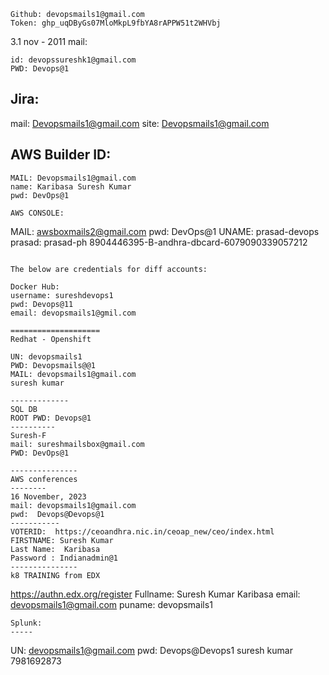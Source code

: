 ```
Github: devopsmails1@gmail.com
Token: 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
```
3.1 nov - 2011 mail:
```
id: devopssureshk1@gmail.com
PWD: Devops@1
```
Jira:
-----
mail: Devopsmails1@gmail.com
site: Devopsmails1@gmail.com


AWS Builder ID:
-----------
```
MAIL: Devopsmails1@gmail.com
name: Karibasa Suresh Kumar
pwd: DevOps@1

AWS CONSOLE:
```
MAIL: awsboxmails2@gmail.com
pwd: DevOps@1
UNAME: prasad-devops
prasad: prasad-ph 8904446395-B-andhra-dbcard-6079090339057212
```

The below are credentials for diff accounts:  
 
Docker Hub:  
username: sureshdevops1  
pwd: Devops@11  
email: devopsmails1@gmil.com  

====================
Redhat - Openshift  

UN: devopsmails1  
PWD: Devopsmails@@1  
MAIL: devopsmails1@gmail.com    
suresh kumar  

-------------
SQL DB
ROOT PWD: Devops@1
----------
Suresh-F  
mail: sureshmailsbox@gmail.com  
PWD: DevOps@1  

---------------
AWS conferences  
--------
16 November, 2023  
mail: devopsmails1@gmail.com  
pwd:  Devops@Devops@1  
-----------
VOTERID:  https://ceoandhra.nic.in/ceoap_new/ceo/index.html  
FIRSTNAME: Suresh Kumar  
Last Name:  Karibasa  
Password : Indianadmin@1
---------------
k8 TRAINING from EDX  
```
https://authn.edx.org/register
Fullname: Suresh Kumar Karibasa
email: devopsmails1@gmail.com
puname: devopsmails1
```
Splunk:   
-----
```
UN: devopsmails1@gmail.com
pwd: Devops@Devops1
suresh kumar
7981692873
```
